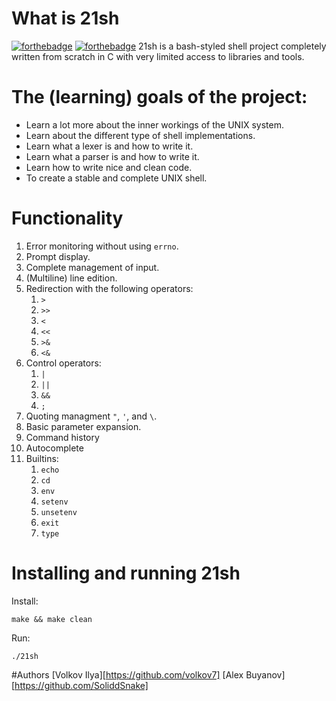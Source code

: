 # What is 21sh
[![forthebadge](https://forthebadge.com/images/badges/made-with-c.svg)](https://forthebadge.com)
[![forthebadge](http://forthebadge.com/images/badges/built-with-love.svg)](http://forthebadge.com)
21sh is a bash-styled shell project completely written from scratch in C with very limited access to libraries and tools.

# The (learning) goals of the project:
- Learn a lot more about the inner workings of the UNIX system.
- Learn about the different type of shell implementations.
- Learn what a lexer is and how to write it.
- Learn what a parser is and how to write it.
- Learn how to write nice and clean code.
- To create a stable and complete UNIX shell.

# Functionality
1. Error monitoring without using `errno`.
2. Prompt display.
3. Complete management of input.
4. (Multiline) line edition.
5. Redirection with the following operators:
   1. `>`
   2. `>>`
   3. `<`
   4. `<<`
   5. `>&`
   6. `<&`
7. Control operators:
   1. `|`
   2. `||`
   3. `&&`
   4. `;`
8. Quoting managment `"`, `'`, and `\`.
9. Basic parameter expansion.
10. Command history
11. Autocomplete
12. Builtins:
    1.  `echo`
    2.  `cd`
    3.  `env`
    4.  `setenv`
    5.  `unsetenv`
    6.  `exit`
    7. `type`
# Installing and running 21sh
Install:
```
make && make clean
```

Run:
```
./21sh
```
#Authors
[Volkov Ilya][https://github.com/volkov7]
[Alex Buyanov][https://github.com/SoliddSnake]
